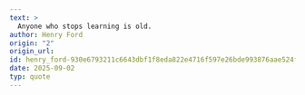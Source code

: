 ```yaml
---
text: >
  Anyone who stops learning is old.
author: Henry Ford
origin: "2"
origin_url: 
id: henry_ford-930e6793211c6643dbf1f8eda822e4716f597e26bde993876aae524fbff33629
date: 2025-09-02
typ: quote
---
```

